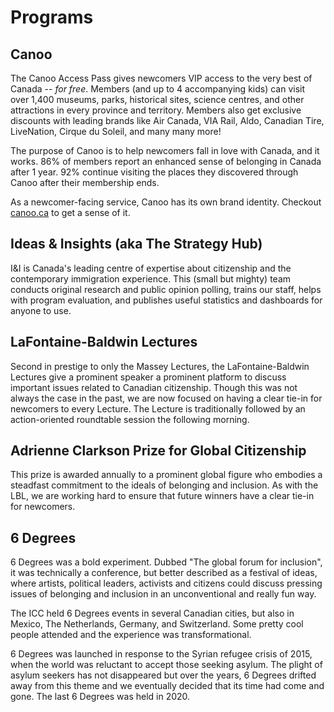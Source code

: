 # Programs

## Canoo
The Canoo Access Pass gives newcomers VIP access to the very best of Canada -- *for free*. Members (and up to 4 accompanying kids) can visit over 1,400 museums, parks, historical sites, science centres, and other attractions in every province and territory. Members also get exclusive discounts with leading brands like Air Canada, VIA Rail, Aldo, Canadian Tire, LiveNation, Cirque du Soleil, and many many more!

The purpose of Canoo is to help newcomers fall in love with Canada, and it works. 86% of members report an enhanced sense of belonging in Canada after 1 year. 92% continue visiting the places they discovered through Canoo after their membership ends.

As a newcomer-facing service, Canoo has its own brand identity. Checkout [canoo.ca](https://canoo.ca) to get a sense of it.

## Ideas & Insights (aka The Strategy Hub)
I&I is Canada's leading centre of expertise about citizenship and the contemporary immigration experience. This (small but mighty) team conducts original research and public opinion polling, trains our staff, helps with program evaluation, and publishes useful statistics and dashboards for anyone to use.

## LaFontaine-Baldwin Lectures
Second in prestige to only the Massey Lectures, the LaFontaine-Baldwin Lectures give a prominent speaker a prominent platform to discuss important issues related to Canadian citizenship. Though this was not always the case in the past, we are now focused on having a clear tie-in for newcomers to every Lecture. The Lecture is traditionally followed by an action-oriented roundtable session the following morning.

## Adrienne Clarkson Prize for Global Citizenship
This prize is awarded annually to a prominent global figure who embodies a steadfast commitment to the ideals of belonging and inclusion. As with the LBL, we are working hard to ensure that future winners have a clear tie-in for newcomers.

## 6 Degrees
6 Degrees was a bold experiment. Dubbed "The global forum for inclusion", it was technically a conference, but better described as a festival of ideas, where artists, political leaders, activists and citizens could discuss pressing issues of belonging and inclusion in an unconventional and really fun way.

The ICC held 6 Degrees events in several Canadian cities, but also in Mexico, The Netherlands, Germany, and Switzerland. Some pretty cool people attended and the experience was transformational.

6 Degrees was launched in response to the Syrian refugee crisis of 2015, when the world was reluctant to accept those seeking asylum. The plight of asylum seekers has not disappeared but over the years, 6 Degrees drifted away from this theme and we eventually decided that its time had come and gone. The last 6 Degrees was held in 2020.

<cta-arrow target="leadership" text="Leadership"></cta-arrow>
